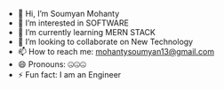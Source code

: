 - 👋 Hi, I’m Soumyan Mohanty 
- 👀 I’m interested in SOFTWARE 
- 🌱 I’m currently learning MERN STACK 
- 💞️ I’m looking to collaborate on New Technology 
- 📫 How to reach me: mohantysoumyan13@gmail.com
- 😄 Pronouns: 🤐🤐🤐
- ⚡ Fun fact: I am an Engineer 

<!---
soumyan13/soumyan13 is a ✨ special ✨ repository because its `README.md` (this file) appears on your GitHub profile.
You can click the Preview link to take a look at your changes.
--->
